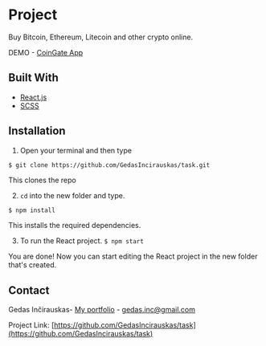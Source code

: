 # Project

Buy Bitcoin, Ethereum, Litecoin and other crypto online.

DEMO - [CoinGate App](https://coingate.gjob.lt)

## Built With

- [React.js](https://reactjs.org/)
- [SCSS](https://sass-lang.com/)

## Installation

1. Open your terminal and then type

```bash
$ git clone https://github.com/GedasIncirauskas/task.git
```

This clones the repo

2. `cd` into the new folder and type.

`$ npm install`

This installs the required dependencies.

3. To run the React project.
   `$ npm start`

You are done! Now you can start editing the React project in the new folder that's created.

## Contact

Gedas Inčirauskas- [My portfolio](https://gjob.lt) - gedas.inc@gmail.com

Project Link: [https://github.com/GedasIncirauskas/task](https://github.com/GedasIncirauskas/task)

##
